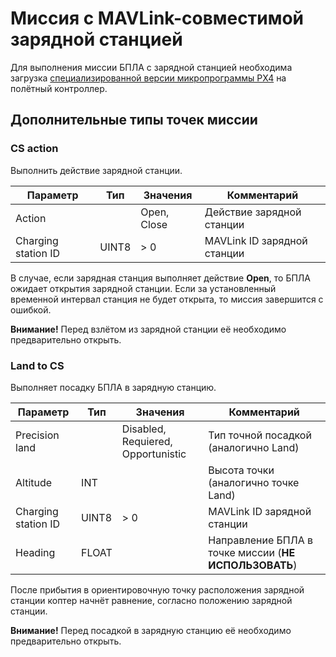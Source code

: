 # Миссия с MAVLink-совместимой зарядной станцией

Для выполнения миссии БПЛА с зарядной станцией необходима загрузка [специализированной версии микропрограммы PX4](mavlink_uav_firmware.md) на полётный контроллер.

## Дополнительные типы точек миссии

### CS action

Выполнить действие зарядной станции.

| Параметр | Тип | Значения | Комментарий |
| -------- | -------- | ----------- | ----------- |
| Action | | Open, Close | Действие зарядной станции |
| Charging station ID | UINT8 | > 0 | MAVLink ID зарядной станции |

В случае, если зарядная станция выполняет действие **Open**, то БПЛА ожидает открытия зарядной станции. Если за установленный временной интервал станция не будет открыта, то миссия завершится с ошибкой.

**Внимание!** Перед взлётом из зарядной станции её необходимо предварительно открыть.

### Land to CS

Выполняет посадку БПЛА в зарядную станцию.

| Параметр | Тип | Значения | Комментарий |
| -------- | -------- | ----------- | ----------- |
| Precision land | | Disabled, Requiered, Opportunistic | Тип точной посадкой (аналогично Land) |
| Altitude | INT | | Высота точки (аналогично точке Land) |
| Charging station ID | UINT8 | > 0 | MAVLink ID зарядной станции |
| Heading | FLOAT | | Направление БПЛА в точке миссии (**НЕ ИСПОЛЬЗОВАТЬ**) |

После прибытия в ориентировочную точку расположения зарядной станции коптер начнёт равнение, согласно положению зарядной станции.

**Внимание!** Перед посадкой в зарядную станцию её необходимо предварительно открыть.
